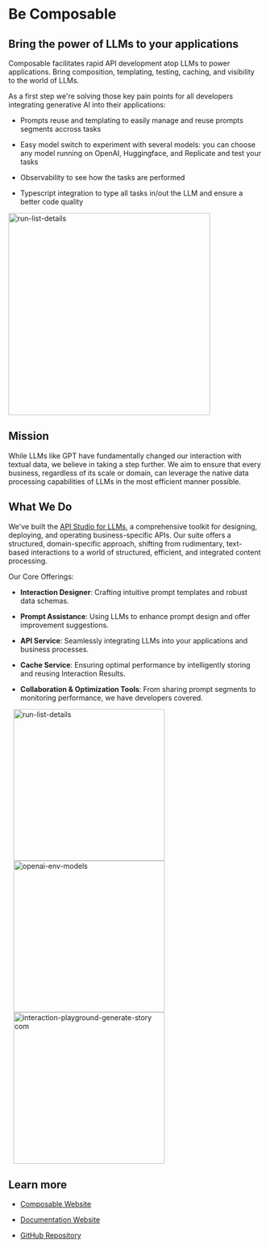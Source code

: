 # Be Composable

## Bring the power of LLMs to your applications

Composable facilitates rapid API development atop LLMs to power applications. Bring composition, templating, testing, caching, and visibility to the world of LLMs.

As a first step we're solving those key pain points for all developers integrating generative AI into their applications:

- Prompts reuse and templating to easily manage and reuse prompts segments accross tasks

- Easy model switch to experiment with several models: you can choose any model running on OpenAI, Huggingface, and Replicate and test your tasks

- Observability to see how the tasks are performed

- Typescript integration to type all tasks in/out the LLM and ensure a better code quality
<img height="400" align="center" alt="run-list-details" src="https://github.com/dengenlabs/.github/assets/600863/4f6ce35f-c127-4769-9e6c-85fd2db40045">

## Mission

While LLMs like GPT have fundamentally changed our interaction with textual data, we believe in taking a step further. We aim to ensure that every business, regardless of its scale or domain, can leverage the native data processing capabilities of LLMs in the most efficient manner possible.

## What We Do

We've built the [API Studio for LLMs](https://docs.becomposable.com/), a comprehensive toolkit for designing, deploying, and operating business-specific APIs. Our suite offers a structured, domain-specific approach, shifting from rudimentary, text-based interactions to a world of structured, efficient, and integrated content processing.

Our Core Offerings:

- **Interaction Designer**: Crafting intuitive prompt templates and robust data schemas.

- **Prompt Assistance**: Using LLMs to enhance prompt design and offer improvement suggestions.

- **API Service**: Seamlessly integrating LLMs into your applications and business processes.

- **Cache Service**: Ensuring optimal performance by intelligently storing and reusing Interaction Results.

- **Collaboration & Optimization Tools**: From sharing prompt segments to monitoring performance, we have developers covered.
<p>
<img height="300" hspace="10" alt="run-list-details" src="https://github.com/dengenlabs/.github/assets/600863/19d4503d-abb4-4b7b-90d9-1830104d98ee">
<img height="300" hspace="10" alt="openai-env-models" src="https://github.com/dengenlabs/.github/assets/600863/80feec5e-856f-4fc4-9b99-7046b295d35a">
<img height="300" hspace="10" alt="interaction-playground-generate-story com" src="https://github.com/dengenlabs/.github/assets/600863/0da69cc6-28b0-4761-86aa-6b55a9141bc0">
</p>

## Learn more

- [Composable Website](https://becomposable.com/)

- [Documentation Website](https://docs.becomposable.com/)

- [GitHub Repository](https://github.com/becomposable/)

